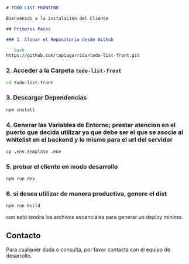 ```markdown
# TODO LIST FRONTEND

Bienvenido a la instalación del Cliente

## Primeros Pasos

### 1. Clonar el Repositorio desde Github

```bash
https://github.com/tapiagarrido/todo-list-front.git
```

### 2. Acceder a la Carpeta `todo-list-front`

```bash
cd todo-list-front
```

### 3. Descargar Dependencias

```bash
npm install
```

### 4. Generar las Variables de Entorno; prestar atencion en el puerto que decida utilizar ya que debe ser el que se asocie al whitelist en el backend y lo mismo para el url del servidor

```bash
cp .env.template .env
```

### 5. probar el cliente en modo desarrollo

```bash
npm run dev
```
### 6. si desea utilizar de manera productiva, genere el dist

```bash
npm run build
```
con esto tendra los archivos escenciales para generar un deploy minimo.

## Contacto

Para cualquier duda o consulta, por favor contacta con el equipo de desarrollo.

